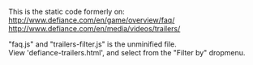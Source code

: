 This is the static code formerly on:  
http://www.defiance.com/en/game/overview/faq/  
http://www.defiance.com/en/media/videos/trailers/

"faq.js" and "trailers-filter.js" is the unminified file.  
View 'defiance-trailers.html', and select from the "Filter by" dropmenu.